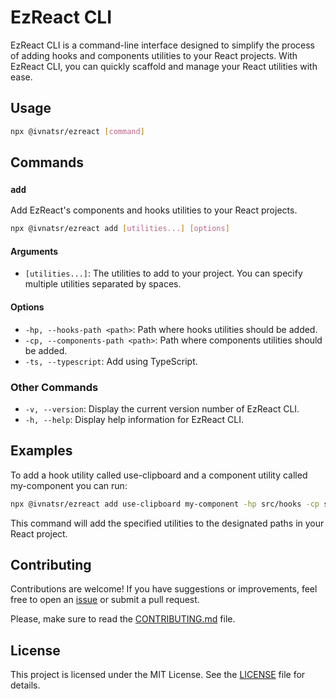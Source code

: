 # EzReact CLI

EzReact CLI is a command-line interface designed to simplify the process of adding hooks and components utilities to your React projects. With EzReact CLI, you can quickly scaffold and manage your React utilities with ease.

## Usage

```bash
npx @ivnatsr/ezreact [command]
```

## Commands 

### `add`

Add EzReact's components and hooks utilities to your React projects.

```bash
npx @ivnatsr/ezreact add [utilities...] [options]
```

#### Arguments 

- `[utilities...]`: The utilities to add to your project. You can specify multiple utilities separated by spaces.

#### Options

- `-hp, --hooks-path <path>`: Path where hooks utilities should be added.
- `-cp, --components-path <path>`: Path where components utilities should be added.
- `-ts, --typescript`: Add using TypeScript.

### Other Commands

- `-v, --version`: Display the current version number of EzReact CLI.
- `-h, --help`: Display help information for EzReact CLI.

## Examples 

To add a hook utility called use-clipboard and a component utility called my-component you can run:

```bash
npx @ivnatsr/ezreact add use-clipboard my-component -hp src/hooks -cp src/components
```

This command will add the specified utilities to the designated paths in your React project.

## Contributing

Contributions are welcome! If you have suggestions or improvements, feel free to open an [issue](https://github.com/ivanatias/ezreact/issues) or submit a pull request.

Please, make sure to read the [CONTRIBUTING.md](../../CONTRIBUTING.md) file.

## License 

This project is licensed under the MIT License. See the [LICENSE](./LICENSE) file for details.
